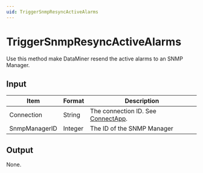 ```yaml
---
uid: TriggerSnmpResyncActiveAlarms
---
```


# TriggerSnmpResyncActiveAlarms

Use this method make DataMiner resend the active alarms to an SNMP Manager.

## Input

| Item          | Format  | Description                                                                      |
|---------------|---------|----------------------------------------------------------------------------------|
| Connection    | String  | The connection ID. See [ConnectApp](xref:ConnectApp). |
| SnmpManagerID | Integer | The ID of the SNMP Manager                                                       |

## Output

None.
